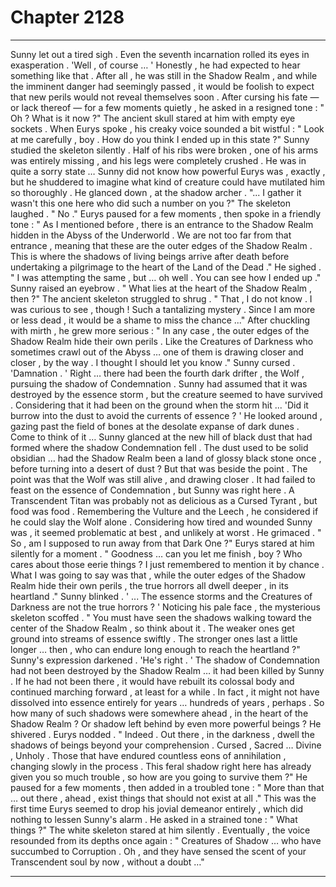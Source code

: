 
# Chapter 2128


---

Sunny let out a tired sigh .
Even the seventh incarnation rolled its eyes in exasperation .
'Well , of course … '
Honestly , he had expected to hear something like that . After all , he was still in the Shadow Realm , and while the imminent danger had seemingly passed , it would be foolish to expect that new perils would not reveal themselves soon .
After cursing his fate — or lack thereof — for a few moments quietly , he asked in a resigned tone :
" Oh ? What is it now ?"
The ancient skull stared at him with empty eye sockets . When Eurys spoke , his creaky voice sounded a bit wistful :
" Look at me carefully , boy . How do you think I ended up in this state ?"
Sunny studied the skeleton silently .
Half of his ribs were broken , one of his arms was entirely missing , and his legs were completely crushed . He was in quite a sorry state …
Sunny did not know how powerful Eurys was , exactly , but he shuddered to imagine what kind of creature could have mutilated him so thoroughly .
He glanced down , at the shadow archer .
"... I gather it wasn't this one here who did such a number on you ?"
The skeleton laughed .
" No ."
Eurys paused for a few moments , then spoke in a friendly tone :
" As I mentioned before , there is an entrance to the Shadow Realm hidden in the Abyss of the Underworld . We are not too far from that entrance , meaning that these are the outer edges of the Shadow Realm . This is where the shadows of living beings arrive after death before undertaking a pilgrimage to the heart of the Land of the Dead ."
He sighed .
" I was attempting the same , but … oh well . You can see how I ended up ."
Sunny raised an eyebrow .
" What lies at the heart of the Shadow Realm , then ?"
The ancient skeleton struggled to shrug .
" That , I do not know . I was curious to see , though ! Such a tantalizing mystery . Since I am more or less dead , it would be a shame to miss the chance ..."
After chuckling with mirth , he grew more serious :
" In any case , the outer edges of the Shadow Realm hide their own perils . Like the Creatures of Darkness who sometimes crawl out of the Abyss … one of them is drawing closer and closer , by the way . I thought I should let you know ."
Sunny cursed .
'Damnation . '
Right … there had been the fourth dark drifter , the Wolf , pursuing the shadow of Condemnation . Sunny had assumed that it was destroyed by the essence storm , but the creature seemed to have survived . Considering that it had been on the ground when the storm hit ...
'Did it burrow into the dust to avoid the currents of essence ? '
He looked around , gazing past the field of bones at the desolate expanse of dark dunes .
Come to think of it …
Sunny glanced at the new hill of black dust that had formed where the shadow Condemnation fell . The dust used to be solid obsidian … had the Shadow Realm been a land of glossy black stone once , before turning into a desert of dust ?
But that was beside the point . The point was that the Wolf was still alive , and drawing closer . It had failed to feast on the essence of Condemnation , but Sunny was right here . A Transcendent Titan was probably not as delicious as a Cursed Tyrant , but food was food .
Remembering the Vulture and the Leech , he considered if he could slay the Wolf alone .
Considering how tired and wounded Sunny was , it seemed problematic at best , and unlikely at worst .
He grimaced .
" So , am I supposed to run away from that Dark One ?"
Eurys stared at him silently for a moment .
" Goodness … can you let me finish , boy ? Who cares about those eerie things ? I just remembered to mention it by chance . What I was going to say was that , while the outer edges of the Shadow Realm hide their own perils , the true horrors all dwell deeper , in its heartland ."
Sunny blinked .
' ... The essence storms and the Creatures of Darkness are not the true horrors ? '
Noticing his pale face , the mysterious skeleton scoffed .
" You must have seen the shadows walking toward the center of the Shadow Realm , so think about it . The weaker ones get ground into streams of essence swiftly . The stronger ones last a little longer … then , who can endure long enough to reach the heartland ?"
Sunny's expression darkened .
'He's right . '
The shadow of Condemnation had not been destroyed by the Shadow Realm … it had been killed by Sunny . If he had not been there , it would have rebuilt its colossal body and continued marching forward , at least for a while .
In fact , it might not have dissolved into essence entirely for years … hundreds of years , perhaps .
So how many of such shadows were somewhere ahead , in the heart of the Shadow Realm ?
Or shadow left behind by even more powerful beings ?
He shivered .
Eurys nodded .
" Indeed . Out there , in the darkness , dwell the shadows of beings beyond your comprehension . Cursed , Sacred … Divine , Unholy . Those that have endured countless eons of annihilation , changing slowly in the process . This feral shadow right here has already given you so much trouble , so how are you going to survive them ?"
He paused for a few moments , then added in a troubled tone :
" More than that … out there , ahead , exist things that should not exist at all ."
This was the first time Eurys seemed to drop his jovial demeanor entirely , which did nothing to lessen Sunny's alarm .
He asked in a strained tone :
" What things ?"
The white skeleton stared at him silently .
Eventually , the voice resounded from its depths once again :
" Creatures of Shadow … who have succumbed to Corruption . Oh , and they have sensed the scent of your Transcendent soul by now , without a doubt …"

---


